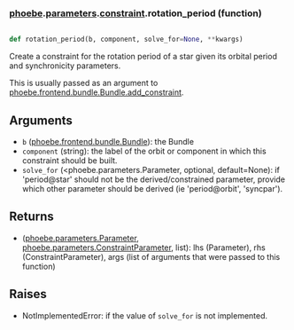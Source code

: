 ### [phoebe](phoebe.md).[parameters](phoebe.parameters.md).[constraint](phoebe.parameters.constraint.md).rotation_period (function)


```py

def rotation_period(b, component, solve_for=None, **kwargs)

```



Create a constraint for the rotation period of a star given its orbital
period and synchronicity parameters.

This is usually passed as an argument to
 [phoebe.frontend.bundle.Bundle.add_constraint](phoebe.frontend.bundle.Bundle.add_constraint.md).

Arguments
-----------
* `b` ([phoebe.frontend.bundle.Bundle](phoebe.frontend.bundle.Bundle.md)): the Bundle
* `component` (string): the label of the orbit or component in which this
    constraint should be built.
* `solve_for` (&lt;phoebe.parameters.Parameter, optional, default=None): if
    'period@star' should not be the derived/constrained parameter, provide which
    other parameter should be derived (ie 'period@orbit', 'syncpar').

Returns
----------
* ([phoebe.parameters.Parameter](phoebe.parameters.Parameter.md), [phoebe.parameters.ConstraintParameter](phoebe.parameters.ConstraintParameter.md), list):
    lhs (Parameter), rhs (ConstraintParameter), args (list of arguments
    that were passed to this function)

Raises
--------
* NotImplementedError: if the value of `solve_for` is not implemented.

